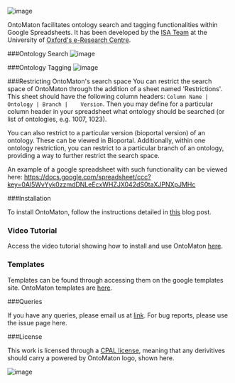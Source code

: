 ![image](http://isatab.sf.net/assets/img/tools/ontomaton.png)

OntoMaton facilitates ontology search and tagging functionalities within Google Spreadsheets. It has been developed by the [ISA Team](http://isa-tools.org) at the University of [Oxford's e-Research Centre](http://www.oerc.ox.ac.uk).

###Ontology Search
![image](http://isatools.files.wordpress.com/2012/07/ontomaton-search-shot.png?w=600)

###Ontology Tagging
![image](http://isatools.files.wordpress.com/2012/07/ontomaton-tag-shot.png?w=600)

###Restricting OntoMaton's search space
You can restrict the search space of OntoMaton through the addition of a sheet named 'Restrictions'. This sheet should have the following column headers:
```Column Name | Ontology |	Branch |	Version```. Then you may define for a particular column header in your spreadsheet what ontology should be searched (or list of ontologies, e.g. 1007, 1023).

You can also restrict to a particular version (bioportal version) of an ontology. These can be viewed in Bioportal. Additionally, within one ontology restriction, you can restrict to a particular branch of an ontology,
providing a way to further restrict the search space.

An example of a google spreadsheet with such functionality can be viewed here: https://docs.google.com/spreadsheet/ccc?key=0Al5WvYyk0zzmdDNLeEcxWHZJX042dS0taXJPNXpJMHc

###Installation

To install OntoMaton, follow the instructions detailed in [this](http://isatools.wordpress.com/2012/07/13/introducing-ontomaton-ontology-search-tagging-for-google-spreadsheets/) blog post.
 
### Video Tutorial

Access the video tutorial showing how to install and use OntoMaton [here](http://www.youtube.com/watch?v=Qs0nxGBfQac&feature=player_embedded).
 
### Templates

Templates can be found through accessing them on the google templates site. OntoMaton templates are [here](https://drive.google.com/templates?type=spreadsheets&q=ontomaton).

###Queries

If you have any queries, please email us at [link](mailto:isatools@googlegroups.com). For bug reports, please use the issue page here.

###License

This work is licensed through a [CPAL license](http://isatab.sf.net/licenses/OntoMaton-license.html), meaning that any derivitives should carry a powered by OntoMaton logo, shown here.

![image](http://isatab.sf.net/assets/img/tools/ontomaton-part-of-isatools.png)


